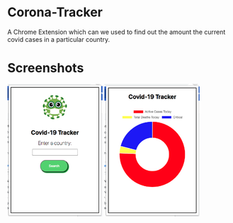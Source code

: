 # Corona-Tracker
A Chrome Extension which can we used to find out the amount the current covid cases in a particular country.

# Screenshots
<img src="dist/images/front.png" alt="front page" height="300"> <img src="dist/images/back.png" alt="result page" height="300">




